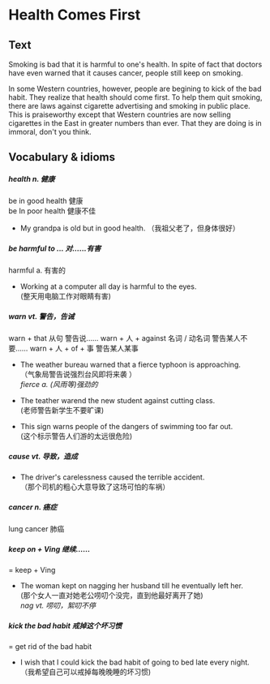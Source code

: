 # Health Comes First

## Text
Smoking is bad that it is harmful to one's health. In spite of fact that doctors have even warned that it causes cancer, people still keep on smoking.

In some Western countries, however, people are begining to kick of the bad habit. They realize that health should come first. To help them quit smoking, there are laws against cigarette advertising and smoking in public place. This is praiseworthy except that Western countries are now selling cigarettes in the East in greater numbers than ever. That they are doing is in immoral, don't you think.

## Vocabulary & idioms

##### health n. 健康

be in good health 健康  
be In poor health 健康不佳  
* My grandpa is old but in good health. （我祖父老了，但身体很好）  

##### be harmful to ...    对......有害

harmful     a.    有害的

* Working at a computer all day is harmful to the eyes.  
   (整天用电脑工作对眼睛有害)

##### warn    vt.    警告，告诫

warn + that 从句    警告说……
warn + 人 + against 名词 / 动名词    警告某人不要……
warn + 人 + of + 事    警告某人某事

* The weather bureau warned that a fierce typhoon is approaching.  
   （气象局警告说强烈台风即将来袭 ）  
   *fierce    a.    (风雨等)强劲的*
     
* The teather warend the new student against cutting class.   
   (老师警告新学生不要旷课)

* This sign warns people of the dangers of swimming too far out.  
   (这个标示警告人们游的太远很危险)

##### cause vt.  导致，造成

* The driver's carelessness caused the terrible accident.  
   （那个司机的粗心大意导致了这场可怕的车祸）
   
##### cancer n. 癌症

lung cancer 肺癌

##### keep on + Ving  继续……

= keep + Ving

* The woman kept on nagging her husband till he eventually left her.  
   (那个女人一直对她老公唠叨个没完，直到他最好离开了她)    
   *nag vt.  唠叨，絮叨不停*

##### kick the bad habit  戒掉这个坏习惯

= get rid of the bad habit

* I wish that I could kick the bad habit of going to bed late every night. 
（我希望自己可以戒掉每晚晚睡的坏习惯)

 ##### 




























